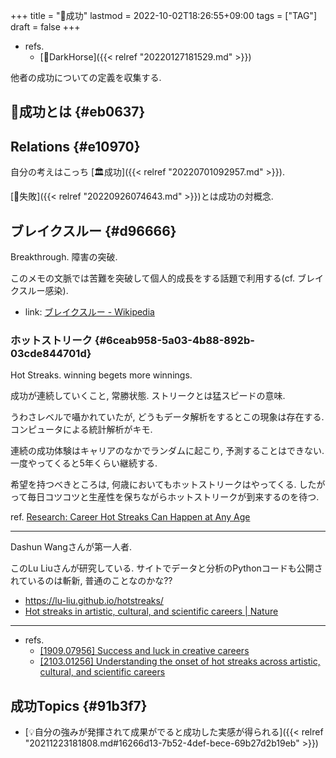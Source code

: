+++
title = "📝成功"
lastmod = 2022-10-02T18:26:55+09:00
tags = ["TAG"]
draft = false
+++

-   refs.
    -   [📝DarkHorse]({{< relref "20220127181529.md" >}})

他者の成功についての定義を収集する.


## 📝成功とは {#eb0637}


## Relations {#e10970}

自分の考えはこっち [🏛成功]({{< relref "20220701092957.md" >}}).

[📝失敗]({{< relref "20220926074643.md" >}})とは成功の対概念.


## ブレイクスルー {#d96666}

Breakthrough. 障害の突破.

このメモの文脈では苦難を突破して個人的成長をする話題で利用する(cf. ブレイクスルー感染).

-   link: [ブレイクスルー - Wikipedia](https://ja.wikipedia.org/wiki/%E3%83%96%E3%83%AC%E3%82%A4%E3%82%AF%E3%82%B9%E3%83%AB%E3%83%BC)


### ホットストリーク {#6ceab958-5a03-4b88-892b-03cde844701d}

Hot Streaks. winning begets more winnings.

成功が連続していくこと, 常勝状態. ストリークとは猛スピードの意味.

うわさレベルで囁かれていたが, どうもデータ解析をするとこの現象は存在する. コンピュータによる統計解析がキモ.

連続の成功体験はキャリアのなかでランダムに起こり, 予測することはできない. 一度やってくると5年くらい継続する.

希望を持つべきところは, 何歳においてもホットストリークはやってくる. したがって毎日コツコツと生産性を保ちながらホットストリークが到来するのを待つ.

ref. [Research: Career Hot Streaks Can Happen at Any Age](https://hbr.org/2018/10/research-career-hot-streaks-can-happen-at-any-age)

---

Dashun Wangさんが第一人者.

このLu Liuさんが研究している. サイトでデータと分析のPythonコードも公開されているのは斬新, 普通のことなのかな??

-   <https://lu-liu.github.io/hotstreaks/>
-   [Hot streaks in artistic, cultural, and scientific careers | Nature](https://www.nature.com/articles/s41586-018-0315-8)

---

-   refs.
    -   [[1909.07956] Success and luck in creative careers](https://arxiv.org/abs/1909.07956)
    -   [[2103.01256] Understanding the onset of hot streaks across artistic, cultural, and scientific careers](https://arxiv.org/abs/2103.01256)


## 成功Topics {#91b3f7}

-   [💡自分の強みが発揮されて成果がでると成功した実感が得られる]({{< relref "20211223181808.md#16266d13-7b52-4def-bece-69b27d2b19eb" >}})
